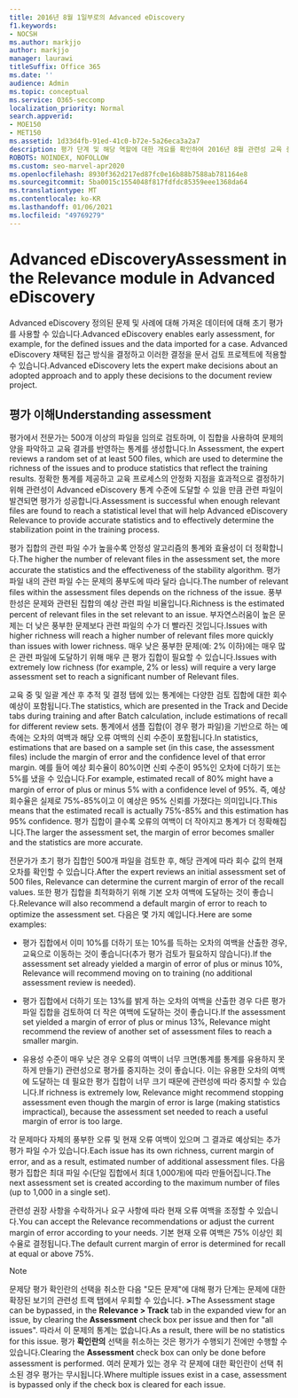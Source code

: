 ```yaml
---
title: 2016년 8월 1일부로의 Advanced eDiscovery
f1.keywords:
- NOCSH
ms.author: markjjo
author: markjjo
manager: laurawi
titleSuffix: Office 365
ms.date: ''
audience: Admin
ms.topic: conceptual
ms.service: O365-seccomp
localization_priority: Normal
search.appverid:
- MOE150
- MET150
ms.assetid: 1d33d4fb-91ed-41c0-b72e-5a26eca3a2a7
description: 평가 단계 및 해당 역할에 대한 개요를 확인하여 2016년 8월 관련성 교육 중에 문제가 Microsoft 365 Advanced eDiscovery.
ROBOTS: NOINDEX, NOFOLLOW
ms.custom: seo-marvel-apr2020
ms.openlocfilehash: 8930f362d217ed87fc0e16b88b7588ab781164e8
ms.sourcegitcommit: 5ba0015c1554048f817fdfdc85359eee1368da64
ms.translationtype: MT
ms.contentlocale: ko-KR
ms.lasthandoff: 01/06/2021
ms.locfileid: "49769279"
---
```

# <a name="assessment-in-the-relevance-module-in-advanced-ediscovery"></a><span data-ttu-id="62ca3-103">Advanced eDiscovery</span><span class="sxs-lookup"><span data-stu-id="62ca3-103">Assessment in the Relevance module in Advanced eDiscovery</span></span>
  
<span data-ttu-id="62ca3-104">Advanced eDiscovery 정의된 문제 및 사례에 대해 가져온 데이터에 대해 초기 평가를 사용할 수 있습니다.</span><span class="sxs-lookup"><span data-stu-id="62ca3-104">Advanced eDiscovery enables early assessment, for example, for the defined issues and the data imported for a case.</span></span> <span data-ttu-id="62ca3-105">Advanced eDiscovery 채택된 접근 방식을 결정하고 이러한 결정을 문서 검토 프로젝트에 적용할 수 있습니다.</span><span class="sxs-lookup"><span data-stu-id="62ca3-105">Advanced eDiscovery lets the expert make decisions about an adopted approach and to apply these decisions to the document review project.</span></span>
  
## <a name="understanding-assessment"></a><span data-ttu-id="62ca3-106">평가 이해</span><span class="sxs-lookup"><span data-stu-id="62ca3-106">Understanding assessment</span></span>

<span data-ttu-id="62ca3-107">평가에서 전문가는 500개 이상의 파일을 임의로 검토하며, 이 집합을 사용하여 문제의 양을 파악하고 교육 결과를 반영하는 통계를 생성합니다.</span><span class="sxs-lookup"><span data-stu-id="62ca3-107">In Assessment, the expert reviews a random set of at least 500 files, which are used to determine the richness of the issues and to produce statistics that reflect the training results.</span></span> <span data-ttu-id="62ca3-108">정확한 통계를 제공하고 교육 프로세스의 안정화 지점을 효과적으로 결정하기 위해 관련성이 Advanced eDiscovery 통계 수준에 도달할 수 있을 만큼 관련 파일이 발견되면 평가가 성공합니다.</span><span class="sxs-lookup"><span data-stu-id="62ca3-108">Assessment is successful when enough relevant files are found to reach a statistical level that will help Advanced eDiscovery Relevance to provide accurate statistics and to effectively determine the stabilization point in the training process.</span></span> 
  
<span data-ttu-id="62ca3-109">평가 집합의 관련 파일 수가 높을수록 안정성 알고리즘의 통계와 효율성이 더 정확합니다.</span><span class="sxs-lookup"><span data-stu-id="62ca3-109">The higher the number of relevant files in the assessment set, the more accurate the statistics and the effectiveness of the stability algorithm.</span></span> <span data-ttu-id="62ca3-110">평가 파일 내의 관련 파일 수는 문제의 풍부도에 따라 달라 습니다.</span><span class="sxs-lookup"><span data-stu-id="62ca3-110">The number of relevant files within the assessment files depends on the richness of the issue.</span></span> <span data-ttu-id="62ca3-111">풍부한성은 문제와 관련된 집합의 예상 관련 파일 비율입니다.</span><span class="sxs-lookup"><span data-stu-id="62ca3-111">Richness is the estimated percent of relevant files in the set relevant to an issue.</span></span> <span data-ttu-id="62ca3-112">부자연스러움이 높은 문제는 더 낮은 풍부한 문제보다 관련 파일의 수가 더 빨라진 것입니다.</span><span class="sxs-lookup"><span data-stu-id="62ca3-112">Issues with higher richness will reach a higher number of relevant files more quickly than issues with lower richness.</span></span> <span data-ttu-id="62ca3-113">매우 낮은 풍부한 문제(예: 2% 이하)에는 매우 많은 관련 파일에 도달하기 위해 매우 큰 평가 집합이 필요할 수 있습니다.</span><span class="sxs-lookup"><span data-stu-id="62ca3-113">Issues with extremely low richness (for example, 2% or less) will require a very large assessment set to reach a significant number of Relevant files.</span></span>
  
<span data-ttu-id="62ca3-114">교육 중 및 일괄 계산 후 추적 및 결정 탭에 있는 통계에는 다양한 검토 집합에 대한 회수 예상이 포함됩니다.</span><span class="sxs-lookup"><span data-stu-id="62ca3-114">The statistics, which are presented in the Track and Decide tabs during training and after Batch calculation, include estimations of recall for different review sets.</span></span> <span data-ttu-id="62ca3-115">통계에서 샘플 집합(이 경우 평가 파일)을 기반으로 하는 예측에는 오차의 여백과 해당 오류 여백의 신뢰 수준이 포함됩니다.</span><span class="sxs-lookup"><span data-stu-id="62ca3-115">In statistics, estimations that are based on a sample set (in this case, the assessment files) include the margin of error and the confidence level of that error margin.</span></span> <span data-ttu-id="62ca3-116">예를 들어 예상 회수율이 80%이면 신뢰 수준이 95%인 오차에 더하기 또는 5%를 냈을 수 있습니다.</span><span class="sxs-lookup"><span data-stu-id="62ca3-116">For example, estimated recall of 80% might have a margin of error of plus or minus 5% with a confidence level of 95%.</span></span> <span data-ttu-id="62ca3-117">즉, 예상 회수율은 실제로 75%-85%이고 이 예상은 95% 신뢰를 가졌다는 의미입니다.</span><span class="sxs-lookup"><span data-stu-id="62ca3-117">This means that the estimated recall is actually 75%-85% and this estimation has 95% confidence.</span></span> <span data-ttu-id="62ca3-118">평가 집합이 클수록 오류의 여백이 더 작아지고 통계가 더 정확해집니다.</span><span class="sxs-lookup"><span data-stu-id="62ca3-118">The larger the assessment set, the margin of error becomes smaller and the statistics are more accurate.</span></span> 
  
<span data-ttu-id="62ca3-119">전문가가 초기 평가 집합인 500개 파일을 검토한 후, 해당 관계에 따라 회수 값의 현재 오차를 확인할 수 있습니다.</span><span class="sxs-lookup"><span data-stu-id="62ca3-119">After the expert reviews an initial assessment set of 500 files, Relevance can determine the current margin of error of the recall values.</span></span> <span data-ttu-id="62ca3-120">또한 평가 집합을 최적화하기 위해 기본 오차 여백에 도달하는 것이 좋습니다.</span><span class="sxs-lookup"><span data-stu-id="62ca3-120">Relevance will also recommend a default margin of error to reach to optimize the assessment set.</span></span> <span data-ttu-id="62ca3-121">다음은 몇 가지 예입니다.</span><span class="sxs-lookup"><span data-stu-id="62ca3-121">Here are some examples:</span></span>
  
- <span data-ttu-id="62ca3-122">평가 집합에서 이미 10%를 더하기 또는 10%를 득하는 오차의 여백을 산출한 경우, 교육으로 이동하는 것이 좋습니다(추가 평가 검토가 필요하지 않습니다).</span><span class="sxs-lookup"><span data-stu-id="62ca3-122">If the assessment set already yielded a margin of error of plus or minus 10%, Relevance will recommend moving on to training (no additional assessment review is needed).</span></span> 

- <span data-ttu-id="62ca3-123">평가 집합에서 더하기 또는 13%를 밝게 하는 오차의 여백을 산출한 경우 다른 평가 파일 집합을 검토하여 더 작은 여백에 도달하는 것이 좋습니다.</span><span class="sxs-lookup"><span data-stu-id="62ca3-123">If the assessment set yielded a margin of error of plus or minus 13%, Relevance might recommend the review of another set of assessment files to reach a smaller margin.</span></span> 

- <span data-ttu-id="62ca3-124">유용성 수준이 매우 낮은 경우 오류의 여백이 너무 크면(통계를 통계를 유용하지 못하게 만들기) 관련성으로 평가를 중지하는 것이 좋습니다. 이는 유용한 오차의 여백에 도달하는 데 필요한 평가 집합이 너무 크기 때문에 관련성에 따라 중지할 수 있습니다.</span><span class="sxs-lookup"><span data-stu-id="62ca3-124">If richness is extremely low, Relevance might recommend stopping assessment even though the margin of error is large (making statistics impractical), because the assessment set needed to reach a useful margin of error is too large.</span></span>

<span data-ttu-id="62ca3-125">각 문제마다 자체의 풍부한 오류 및 현재 오류 여백이 있으며 그 결과로 예상되는 추가 평가 파일 수가 있습니다.</span><span class="sxs-lookup"><span data-stu-id="62ca3-125">Each issue has its own richness, current margin of error, and as a result, estimated number of additional assessment files.</span></span> <span data-ttu-id="62ca3-126">다음 평가 집합은 최대 파일 수(단일 집합에서 최대 1,000개)에 따라 만들어집니다.</span><span class="sxs-lookup"><span data-stu-id="62ca3-126">The next assessment set is created according to the maximum number of files (up to 1,000 in a single set).</span></span>
  
<span data-ttu-id="62ca3-127">관련성 권장 사항을 수락하거나 요구 사항에 따라 현재 오류 여백을 조정할 수 있습니다.</span><span class="sxs-lookup"><span data-stu-id="62ca3-127">You can accept the Relevance recommendations or adjust the current margin of error according to your needs.</span></span> <span data-ttu-id="62ca3-128">기본 현재 오류 여백은 75% 이상인 회수율로 결정됩니다.</span><span class="sxs-lookup"><span data-stu-id="62ca3-128">The default current margin of error is determined for recall at equal or above 75%.</span></span>
  
> [!NOTE]
> <span data-ttu-id="62ca3-129">문제당 평가 확인란의 선택을 취소한 다음 "모든 문제"에 대해 평가 단계는  문제에 대한 확장된 보기의 관련성 트랙 탭에서 우회할 수 있습니다. **\>**</span><span class="sxs-lookup"><span data-stu-id="62ca3-129">The Assessment stage can be bypassed, in the **Relevance \> Track** tab in the expanded view for an issue, by clearing the **Assessment** check box per issue and then for "all issues".</span></span> <span data-ttu-id="62ca3-130">따라서 이 문제의 통계는 없습니다.</span><span class="sxs-lookup"><span data-stu-id="62ca3-130">As a result, there will be no statistics for this issue.</span></span> <span data-ttu-id="62ca3-131">평가 **확인란의** 선택을 취소하는 것은 평가가 수행되기 전에만 수행할 수 있습니다.</span><span class="sxs-lookup"><span data-stu-id="62ca3-131">Clearing the **Assessment** check box can only be done before assessment is performed.</span></span> <span data-ttu-id="62ca3-132">여러 문제가 있는 경우 각 문제에 대한 확인란이 선택 취소된 경우 평가는 무시됩니다.</span><span class="sxs-lookup"><span data-stu-id="62ca3-132">Where multiple issues exist in a case, assessment is bypassed only if the check box is cleared for each issue.</span></span>
